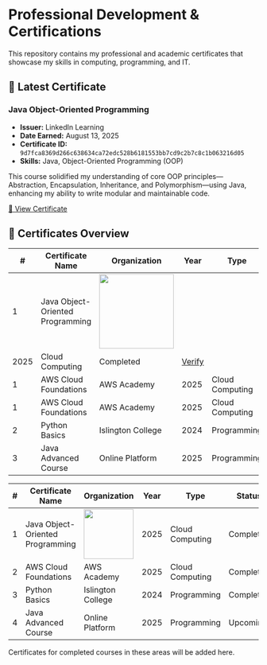 # Professional Development & Certifications

This repository contains my professional and academic certificates that showcase my skills in computing, programming, and IT.

## 📜 Latest Certificate

### Java Object-Oriented Programming
- **Issuer:** LinkedIn Learning
- **Date Earned:** August 13, 2025
- **Certificate ID:** `9d7fca8369d266c638634ca72edc528b6181553bb7cd9c2b7c8c1b063216d05`
- **Skills:** Java, Object-Oriented Programming (OOP)

This course solidified my understanding of core OOP principles—Abstraction, Encapsulation, Inheritance, and Polymorphism—using Java, enhancing my ability to write modular and maintainable code.

[📄 View Certificate](https://github.com/Eijkeyal/Professional-Certificates/blob/main/CertificateOfCompletion_Java%20ObjectOriented%20Programming.pdf)

## 📂 Certificates Overview

| # | Certificate Name | Organization | Year | Type | Status | Verification |
|---|-----------------|-------------|------|------|--------|--------------|
| 1 | Java Object-Oriented Programming|  <img src="https://github.com/user-attachments/assets/607d6a93-8c9c-4096-9ec5-b5f678975980" width="150" />
 | 2025 | Cloud Computing | Completed | [Verify](#) |
| 1 | AWS Cloud Foundations | AWS Academy | 2025 | Cloud Computing | Completed | [Verify](#) |
| 1 | AWS Cloud Foundations | AWS Academy | 2025 | Cloud Computing | Completed | [Verify](#) |
| 2 | Python Basics | Islington College | 2024 | Programming | Completed | [Verify](#) |
| 3 | Java Advanced Course | Online Platform | 2025 | Programming | Upcoming | - |


| # | Certificate Name | Organization | Year | Type | Status | Verification |
|---|-----------------|-------------|------|------|--------|--------------|
| 1 | Java Object-Oriented Programming | <img src="https://github.com/user-attachments/assets/607d6a93-8c9c-4096-9ec5-b5f678975980" width="100" /> | 2025 | Cloud Computing | Completed | [Verify](#) |
| 2 | AWS Cloud Foundations | AWS Academy | 2025 | Cloud Computing | Completed | [Verify](#) |
| 3 | Python Basics | Islington College | 2024 | Programming | Completed | [Verify](#) |
| 4 | Java Advanced Course | Online Platform | 2025 | Programming | Upcoming | - |


Certificates for completed courses in these areas will be added here.
